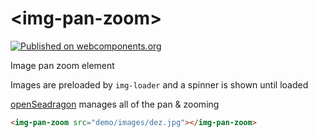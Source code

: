 # \<img-pan-zoom\>

[![Published on webcomponents.org](https://img.shields.io/badge/webcomponents.org-published-blue.svg)](https://www.webcomponents.org/element/ryanburns23/img-pan-zoom)

Image pan zoom element

Images are preloaded by `img-loader` and a spinner is shown until loaded

[openSeadragon](https://openseadragon.github.io) manages all of the pan & zooming

<!--
```
<custom-element-demo>
  <template>
    <script src="../webcomponentsjs/webcomponents-lite.js"></script>
    <link rel="import" href="img-pan-zoom.html">
    <next-code-block></next-code-block>
  </template>
</custom-element-demo>
```
-->
```html
<img-pan-zoom src="demo/images/dez.jpg"></img-pan-zoom>
```
